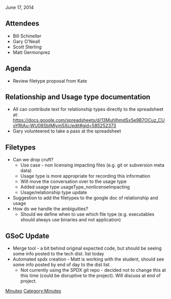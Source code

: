 June 17, 2014

## Attendees

  - Bill Schineller
  - Gary O'Neall
  - Scott Sterling
  - Matt Germonprez

## Agenda

  - Review filetype proposal from Kate

## Relationship and Usage type documentation

  - All can contribute text for relationship types directly to the
    spreadsheet at:
    <https://docs.google.com/spreadsheets/d/13MuhIhmdSx5e9B7OCuz_CUoYRtAu-WU08SbIMlym5Xc/edit#gid=585252373>
  - Gary volunteered to take a pass at the spreadsheet

## Filetypes

  - Can we drop cruft?
      - Use case - non licensing impacting files (e.g. git or subversion
        meta data)
      - Usage type is more appropriate for recording this information
      - Will move the conversation over to the usage type
      - Added usage type usageType\_nonlicenseImpacting
      - Usage/relationship type update
  - Suggestion to add the filetypes to the google doc of relationship
    and usage
  - How do we handle the ambiguities?
      - Should we define when to use which file type (e.g. executables
        should always use binaries and not application)

## GSoC Update

  - Merge tool - a bit behind original expected code, but should be
    seeing some info posted to the tech dist. list today
  - Automated spdx creation - Matt is working with the student, should
    see some info posted by end of day to the dist list
      - Not currently using the SPDX git repo - decided not to change
        this at this time (could be disruptive to the project). Will
        discuss at end of project.

[Minutes](Category:Technical "wikilink")
[Category:Minutes](Category:Minutes "wikilink")

